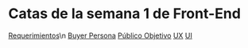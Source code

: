 # Catas de la semana 1 de Front-End
[Requerimientos](https://github.com/zainosorio/LaunchX-FrontEnd-Semana1/blob/main/Abogabot%20-%20Requerimientos.pdf)\n
[Buyer Persona](https://github.com/zainosorio/LaunchX-FrontEnd-Semana1/blob/main/Abogabot%20-%20Buyer%20Persona.pdf)
[Público Objetivo](https://github.com/zainosorio/LaunchX-FrontEnd-Semana1/blob/main/Abogabot%20-%20Publico%20Objetivo.pdf)
[UX](https://github.com/zainosorio/LaunchX-FrontEnd-Semana1/blob/main/Abogabot%20-%20UX.pdf)
[UI](https://github.com/zainosorio/LaunchX-FrontEnd-Semana1/blob/main/Abogabot%20-%20UI.pdf)
